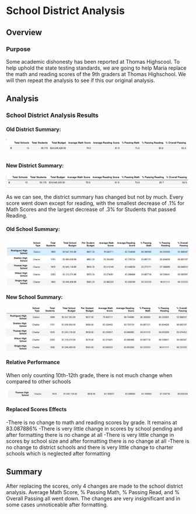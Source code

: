 # School District Analysis

## Overview 

### Purpose

Some academic dishonesty has been reported at Thomas Highscool. To help uphold the state testing standards, we are going to help Maria replace the math and reading scores of the 9th graders at Thomas Highschool. We will then repeat the analysis to see if this our original analysis.

## Analysis

### School District Analysis Results
#### Old District Summary:

![Chart](Resources/old_metrics.PNG)

#### New District Summary:

![Chart](Resources/new_metrics.PNG)

As we can see, the district summary has changed but not by much. Every score went down except for reading, with the smallest decrease of .1% for Math Scores and the largest decrease of .3% for Students that passed Reading.

#### Old School Summary:

![Chart](Resources/old_school_summary.PNG)

#### New School Summary:

![Chart](Resources/new_school_summary.PNG)

#### Relative Performance

When only counting 10th-12th grade, there is not much change when compared to other schools

![Chart](Resources/replaced_summary.PNG)

#### Replaced Scores Effects

-There is no change to math and reading scores by grade. It remains at 83.087886%
-There is very little change in scores by school pending and after formatting there is no change at all
-There is very little change in scores by school size and after formatting there is no change at all
-There is no change to district schools and there is very little change to charter schools which is neglected after formatting

## Summary

After replacing the scores, only 4 changes are made to the school district analysis. Average Math Score, % Passing Math, % Passing Read, and % Overall Passing all went down. The changes are very insignificant and in some cases unnoticeable after formatting.

